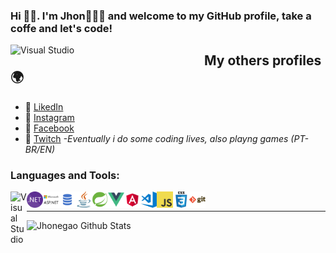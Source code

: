 ### Hi ✌🏾. I'm Jhon👨🏾‍💻 and welcome to my GitHub profile, take a coffe and let's code!

<img align="left" width="310px" alt="Visual Studio" src="https://media.giphy.com/media/6heBQSjt2IoA8/giphy.gif" />

## My others profiles 🌍
- 💙 <a href="https://www.linkedin.com/in/jhonata-simonetto/">LikedIn</a>
- 🧡 <a href="https://instagram.com/simonetto99">Instagram</a>
- 🖤 <a href="https://facebook.com/jhonatasimonetto">Facebook</a>
- 💜 <a href="https://twitch.tv/jhonegao/about">Twitch</a> *-Eventually i do some coding lives, also playng games (PT-BR/EN)*

### Languages and Tools:
<img align="left" alt="Visual Studio" width="26px" src="https://visualstudio.microsoft.com/wp-content/uploads/2018/11/vsplogo.png" />
<img align="left" alt="dotNetCore" width="26px" src="https://raw.githubusercontent.com/github/explore/93d8a67084f94b2a444e510199a6e7622e5b09a3/topics/dotnet/dotnet.png" />
<img align="left" alt="AspNetCore" width="26px" src="https://raw.githubusercontent.com/github/explore/80688e429a7d4ef2fca1e82350fe8e3517d3494d/topics/aspnet/aspnet.png" />
<img align="left" alt="Databases" width="26px" src="https://raw.githubusercontent.com/github/explore/80688e429a7d4ef2fca1e82350fe8e3517d3494d/topics/sql/sql.png" />
<img align="left" alt="Java" width="26px" src="https://raw.githubusercontent.com/github/explore/80688e429a7d4ef2fca1e82350fe8e3517d3494d/topics/java/java.png" />
<img align="left" alt="SpringBot" width="26px" src="https://raw.githubusercontent.com/github/explore/80688e429a7d4ef2fca1e82350fe8e3517d3494d/topics/spring-boot/spring-boot.png" />
<img align="left" alt="Vuejs" width="26px" src="https://raw.githubusercontent.com/github/explore/80688e429a7d4ef2fca1e82350fe8e3517d3494d/topics/vue/vue.png" />
<img align="left" alt="Angular" width="26px" src="https://raw.githubusercontent.com/github/explore/80688e429a7d4ef2fca1e82350fe8e3517d3494d/topics/angular/angular.png" />
<img align="left" alt="Visual Studio Code" width="26px" src="https://raw.githubusercontent.com/github/explore/80688e429a7d4ef2fca1e82350fe8e3517d3494d/topics/visual-studio-code/visual-studio-code.png" />
<img align="left" alt="JavaScript" width="26px" src="https://raw.githubusercontent.com/github/explore/80688e429a7d4ef2fca1e82350fe8e3517d3494d/topics/javascript/javascript.png" />
<img align="left" alt="CSS3" width="26px" src="https://raw.githubusercontent.com/github/explore/80688e429a7d4ef2fca1e82350fe8e3517d3494d/topics/css/css.png" />
<img align="left" alt="Git" width="26px" src="https://raw.githubusercontent.com/github/explore/80688e429a7d4ef2fca1e82350fe8e3517d3494d/topics/git/git.png" />
<br />

 --- 
<img align="left" alt="Jhonegao Github Stats" src="https://github-readme-stats.vercel.app/api?username=Jhonegao&theme=dracula&show_icons=true&hide_border=true&count_private=true" />


<!--
another way
![](https://media.giphy.com/media/6heBQSjt2IoA8/giphy.gif)>

